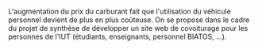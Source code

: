 L'augmentation du prix du carburant fait que l'utilisation du véhicule personnel devient de plus en plus coûteuse. On se propose dans le cadre du projet de synthèse de développer un site web de covoiturage pour les personnes de l'IUT (étudiants, enseignants, personnel BIATOS, ...).